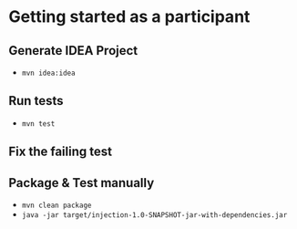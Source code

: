 # Getting started as a participant

## Generate IDEA Project
* ```mvn idea:idea```

## Run tests
* ```mvn test```

## Fix the failing test

## Package & Test manually
* ```mvn clean package```
* ```java -jar target/injection-1.0-SNAPSHOT-jar-with-dependencies.jar```
